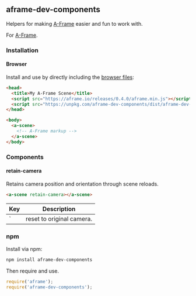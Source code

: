 ## aframe-dev-components

Helpers for making [A-Frame](https://aframe.io) easier and fun to work with.

For [A-Frame](https://aframe.io).

### Installation

#### Browser

Install and use by directly including the [browser files](dist):

```html
<head>
  <title>My A-Frame Scene</title>
  <script src="https://aframe.io/releases/0.4.0/aframe.min.js"></script>
  <script src="https://unpkg.com/aframe-dev-components/dist/aframe-dev-components.min.js"></script>
</head>

<body>
  <a-scene>
    <!-- A-Frame markup -->
  </a-scene>
</body>
```

### Components

#### retain-camera

Retains camera position and orientation through scene reloads.

```html
<a-scene retain-camera></a-scene>
```

| Key           | Description
| ------------- | -------------
| ` | reset to original camera.


### npm

Install via npm:

```bash
npm install aframe-dev-components
```

Then require and use.

```js
require('aframe');
require('aframe-dev-components');
```
